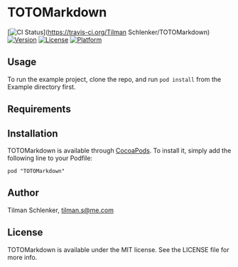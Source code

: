 # TOTOMarkdown

[![CI Status](http://img.shields.io/travis/tilmans/TOTOMarkdown.svg?style=flat)](https://travis-ci.org/Tilman Schlenker/TOTOMarkdown)
[![Version](https://img.shields.io/cocoapods/v/TOTOMarkdown.svg?style=flat)](http://cocoadocs.org/docsets/TOTOMarkdown)
[![License](https://img.shields.io/cocoapods/l/TOTOMarkdown.svg?style=flat)](http://cocoadocs.org/docsets/TOTOMarkdown)
[![Platform](https://img.shields.io/cocoapods/p/TOTOMarkdown.svg?style=flat)](http://cocoadocs.org/docsets/TOTOMarkdown)

## Usage

To run the example project, clone the repo, and run `pod install` from the Example directory first.

## Requirements

## Installation

TOTOMarkdown is available through [CocoaPods](http://cocoapods.org). To install
it, simply add the following line to your Podfile:

    pod "TOTOMarkdown"

## Author

Tilman Schlenker, tilman.s@me.com

## License

TOTOMarkdown is available under the MIT license. See the LICENSE file for more info.

